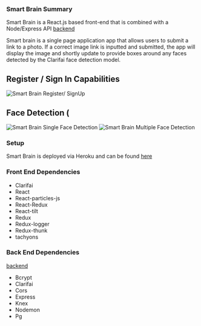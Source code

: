 ### Smart Brain Summary

Smart Brain is a React.js based front-end that is combined with a Node/Express API [backend](https://github.com/gabecadiz/smart-brain-api)

Smart brain is a single page application app that allows users to submit a link to a photo. If a correct image link is inputted and submitted, the app will display the image and shortly update to provide boxes around any faces detected by the Clarifai face detection model.

## Register / Sign In Capabilities

![Smart Brain Register/ SignUp](/assets/smart-brain-login-reg.gif)

## Face Detection (

![Smart Brain Single Face Detection](/assets/smart-brain-single-face.gif)
![Smart Brain Multiple Face Detection](/assets/smart-brain-multiple-faces.gif)

### Setup

Smart Brain is deployed via Heroku and can be found [here](https://smart-brain-gc.herokuapp.com/)

### Front End Dependencies

- Clarifai
- React
- React-particles-js
- React-Redux
- React-tilt
- Redux
- Redux-logger
- Redux-thunk
- tachyons

### Back End Dependencies

[backend](https://github.com/gabecadiz/smart-brain-api)

- Bcrypt
- Clarifai
- Cors
- Express
- Knex
- Nodemon
- Pg
